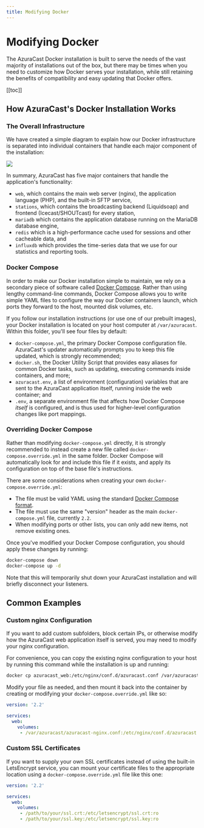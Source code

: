```yaml
---
title: Modifying Docker
---
```


# Modifying Docker

The AzuraCast Docker installation is built to serve the needs of the vast majority of installations out of the box, but there may be times when you need to customize how Docker serves your installation, while still retaining the benefits of compatibility and easy updating that Docker offers.

[[toc]]

## How AzuraCast's Docker Installation Works

### The Overall Infrastructure

We have created a simple diagram to explain how our Docker infrastructure is separated into individual containers that handle each major component of the installation:

![](/img/docker_infrastructure.png)

In summary, AzuraCast has five major containers that handle the application's functionality:
 - `web`, which contains the main web server (nginx), the application language (PHP), and the built-in SFTP service,
 - `stations`, which contains the broadcasting backend (Liquidsoap) and frontend (Icecast/SHOUTcast) for every station,
 - `mariadb` which contains the application database running on the MariaDB database engine,
 - `redis` which is a high-performance cache used for sessions and other cacheable data, and
 - `influxdb` which provides the time-series data that we use for our statistics and reporting tools.

 ### Docker Compose

In order to make our Docker installation simple to maintain, we rely on a secondary piece of software called [Docker Compose](https://docs.docker.com/compose/). Rather than using lengthy command-line commands, Docker Compose allows you to write simple YAML files to configure the way our Docker containers launch, which ports they forward to the host, mounted disk volumes, etc.

If you follow our installation instructions (or use one of our prebuilt images), your Docker installation is located on your host computer at `/var/azuracast`. Within this folder, you'll see four files by default:

 - `docker-compose.yml`, the primary Docker Compose configuration file. AzuraCast's updater automatically prompts you to keep this file updated, which is strongly recommended;
 - `docker.sh`, the Docker Utility Script that provides easy aliases for common Docker tasks, such as updating, executing commands inside containers, and more;
 - `azuracast.env`, a list of environment (configuration) variables that are sent to the AzuraCast application itself, running inside the web container; and
 - `.env`, a separate environment file that affects how Docker Compose _itself_ is configured, and is thus used for higher-level configuration changes like port mappings.

### Overriding Docker Compose

Rather than modifying `docker-compose.yml` directly, it is strongly recommended to instead create a new file called `docker-compose.override.yml` in the same folder. Docker Compose will automatically look for and include this file if it exists, and apply its configuration on top of the base file's instructions.

There are some considerations when creating your own `docker-compose.override.yml`:

 - The file must be valid YAML using the standard [Docker Compose format](https://docs.docker.com/compose/compose-file/compose-file-v2/).
 - The file must use the same "version" header as the main `docker-compose.yml` file, currently `2.2`.
 - When modifying ports or other lists, you can only add new items, not remove existing ones.

Once you've modified your Docker Compose configuration, you should apply these changes by running:

```sh
docker-compose down
docker-compose up -d
```

Note that this will temporarily shut down your AzuraCast installation and will briefly disconnect your listeners.

## Common Examples

### Custom nginx Configuration

If you want to add custom subfolders, block certain IPs, or otherwise modify how the AzuraCast web application itself is served, you may need to modify your nginx configuration.

For convenience, you can copy the existing nginx configuration to your host by running this command while the installation is up and running:

```sh
docker cp azuracast_web:/etc/nginx/conf.d/azuracast.conf /var/azuracast/azuracast-nginx.conf
```

Modify your file as needed, and then mount it back into the container by creating or modifying your `docker-compose.override.yml` like so:

```yaml
version: '2.2'

services:
  web:
    volumes:
     - /var/azuracast/azuracast-nginx.conf:/etc/nginx/conf.d/azuracast.conf:ro
```

### Custom SSL Certificates

If you want to supply your own SSL certificates instead of using the built-in LetsEncrypt service, you can mount your certificate files to the appropriate location using a `docker-compose.override.yml` file like this one:

```yaml
version: '2.2'

services:
  web:
    volumes:
     - /path/to/your/ssl.crt:/etc/letsencrypt/ssl.crt:ro
     - /path/to/your/ssl.key:/etc/letsencrypt/ssl.key:ro
```